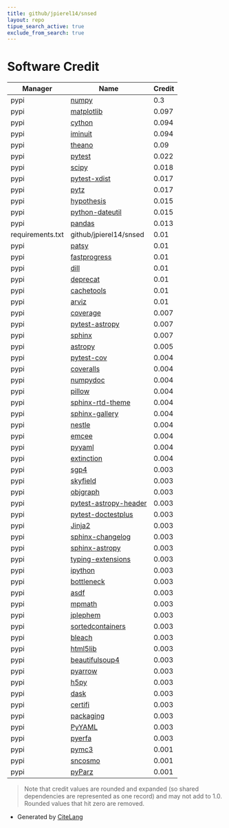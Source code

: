 ```yaml
---
title: github/jpierel14/snsed
layout: repo
tipue_search_active: true
exclude_from_search: true
---
```

# Software Credit

|Manager|Name|Credit|
|-------|----|------|
|pypi|[numpy](https://www.numpy.org)|0.3|
|pypi|[matplotlib](https://matplotlib.org)|0.097|
|pypi|[cython](http://cython.org/)|0.094|
|pypi|[iminuit](http://github.com/scikit-hep/iminuit)|0.094|
|pypi|[theano](http://deeplearning.net/software/theano/)|0.09|
|pypi|[pytest](https://pypi.org/project/pytest)|0.022|
|pypi|[scipy](https://www.scipy.org)|0.018|
|pypi|[pytest-xdist](https://pypi.org/project/pytest-xdist)|0.017|
|pypi|[pytz](https://pypi.org/project/pytz)|0.017|
|pypi|[hypothesis](https://pypi.org/project/hypothesis)|0.015|
|pypi|[python-dateutil](https://pypi.org/project/python-dateutil)|0.015|
|pypi|[pandas](https://pandas.pydata.org)|0.013|
|requirements.txt|github/jpierel14/snsed|0.01|
|pypi|[patsy](https://pypi.org/project/patsy)|0.01|
|pypi|[fastprogress](https://pypi.org/project/fastprogress)|0.01|
|pypi|[dill](https://pypi.org/project/dill)|0.01|
|pypi|[deprecat](https://pypi.org/project/deprecat)|0.01|
|pypi|[cachetools](https://pypi.org/project/cachetools)|0.01|
|pypi|[arviz](https://pypi.org/project/arviz)|0.01|
|pypi|[coverage](https://pypi.org/project/coverage)|0.007|
|pypi|[pytest-astropy](https://pypi.org/project/pytest-astropy)|0.007|
|pypi|[sphinx](https://pypi.org/project/sphinx)|0.007|
|pypi|[astropy](http://astropy.org)|0.005|
|pypi|[pytest-cov](https://github.com/pytest-dev/pytest-cov)|0.004|
|pypi|[coveralls](https://pypi.org/project/coveralls)|0.004|
|pypi|[numpydoc](https://pypi.org/project/numpydoc)|0.004|
|pypi|[pillow](https://pypi.org/project/pillow)|0.004|
|pypi|[sphinx-rtd-theme](https://pypi.org/project/sphinx-rtd-theme)|0.004|
|pypi|[sphinx-gallery](https://pypi.org/project/sphinx-gallery)|0.004|
|pypi|[nestle](https://pypi.org/project/nestle)|0.004|
|pypi|[emcee](https://pypi.org/project/emcee)|0.004|
|pypi|[pyyaml](https://pypi.org/project/pyyaml)|0.004|
|pypi|[extinction](https://pypi.org/project/extinction)|0.004|
|pypi|[sgp4](https://pypi.org/project/sgp4)|0.003|
|pypi|[skyfield](https://pypi.org/project/skyfield)|0.003|
|pypi|[objgraph](https://pypi.org/project/objgraph)|0.003|
|pypi|[pytest-astropy-header](https://pypi.org/project/pytest-astropy-header)|0.003|
|pypi|[pytest-doctestplus](https://pypi.org/project/pytest-doctestplus)|0.003|
|pypi|[Jinja2](https://pypi.org/project/Jinja2)|0.003|
|pypi|[sphinx-changelog](https://pypi.org/project/sphinx-changelog)|0.003|
|pypi|[sphinx-astropy](https://pypi.org/project/sphinx-astropy)|0.003|
|pypi|[typing-extensions](https://pypi.org/project/typing-extensions)|0.003|
|pypi|[ipython](https://pypi.org/project/ipython)|0.003|
|pypi|[bottleneck](https://pypi.org/project/bottleneck)|0.003|
|pypi|[asdf](https://pypi.org/project/asdf)|0.003|
|pypi|[mpmath](https://pypi.org/project/mpmath)|0.003|
|pypi|[jplephem](https://pypi.org/project/jplephem)|0.003|
|pypi|[sortedcontainers](https://pypi.org/project/sortedcontainers)|0.003|
|pypi|[bleach](https://pypi.org/project/bleach)|0.003|
|pypi|[html5lib](https://pypi.org/project/html5lib)|0.003|
|pypi|[beautifulsoup4](https://pypi.org/project/beautifulsoup4)|0.003|
|pypi|[pyarrow](https://pypi.org/project/pyarrow)|0.003|
|pypi|[h5py](https://pypi.org/project/h5py)|0.003|
|pypi|[dask](https://pypi.org/project/dask)|0.003|
|pypi|[certifi](https://pypi.org/project/certifi)|0.003|
|pypi|[packaging](https://pypi.org/project/packaging)|0.003|
|pypi|[PyYAML](https://pypi.org/project/PyYAML)|0.003|
|pypi|[pyerfa](https://pypi.org/project/pyerfa)|0.003|
|pypi|[pymc3](http://github.com/pymc-devs/pymc3)|0.001|
|pypi|[sncosmo](https://sncosmo.readthedocs.org)|0.001|
|pypi|[pyParz](http://github.com/jpierel14/pyParz)|0.001|


> Note that credit values are rounded and expanded (so shared dependencies are represented as one record) and may not add to 1.0. Rounded values that hit zero are removed.


- Generated by [CiteLang](https://github.com/vsoch/citelang)
